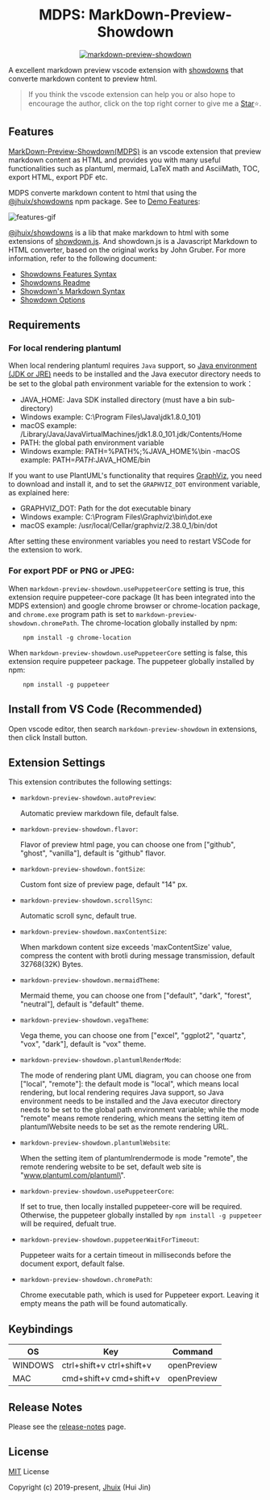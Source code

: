 
<h1 align="center">MDPS: MarkDown-Preview-Showdown</h1>

<p align="center"><a href="https://jhuix.github.io/vscode-markdown-preview-showdown" target="_blank" rel="noopener noreferrer"><img src="https://jhuix.github.io/vscode-markdown-preview-showdown/screenshot/vscode-mdps.png" alt="markdown-preview-showdown"></a></p>

A excellent markdown preview vscode extension with [showdowns](https://github.com/jhuix/showdowns) that converte markdown content to preview html.

> If you think the vscode extension can help you or also hope to encourage the author, click on the top right corner to give me a [Star](https://github.com/jhuix/vscode-markdown-preview-showdown)⭐️.

## Features

[MarkDown-Preview-Showdown(MDPS)](https://marketplace.visualstudio.com/items?itemName=jhuix.markdown-preview-showdown) is an vscode extension that preview markdown content as HTML and provides you with many useful functionalities such as plantuml, mermaid, LaTeX math and AsciiMath, TOC, export HTML, export PDF etc.

MDPS converte markdown content to html that using the [@jhuix/showdowns](https://www.npmjs.com/package/@jhuix/showdowns) npm package. See to [Demo Features](https://jhuix.github.io/vscode-markdown-preview-showdown):

![features-gif](https://jhuix.github.io/vscode-markdown-preview-showdown/screenshot/mdps.gif)

[@jhuix/showdowns](https://github.com/jhuix/showdowns) is a lib that make markdown to html with some extensions of [showdown.js](https://github.com/showdownjs/showdown). And showdown.js is a Javascript Markdown to HTML converter, based on the original works by John Gruber. For more information, refer to the following document:

- [Showdowns Features Syntax](https://github.com/jhuix/showdowns/blob/master/public/showdowns-features.md)
- [Showdowns Readme](https://github.com/jhuix/showdowns/blob/master/README.md)
- [Showdown's Markdown Syntax](https://github.com/showdownjs/showdown/wiki/Showdown's-Markdown-syntax)
- [Showdown Options](https://github.com/showdownjs/showdown/wiki/Showdown-options)

## Requirements

### For local rendering plantuml
  
When local rendering plantuml requires `Java` support, so [Java environment (JDK or JRE)](https://www.oracle.com/technetwork/java/javase/downloads/index.html) needs to be installed and the Java executor directory needs to be set to the global path environment variable for the extension to work：

- JAVA_HOME: Java SDK installed directory (must have a bin sub-directory)
- Windows example: C:\Program Files\Java\jdk1.8.0_101)
- macOS example: /Library/Java/JavaVirtualMachines/jdk1.8.0_101.jdk/Contents/Home
- PATH: the global path environment variable
- Windows example: PATH=%PATH%;%JAVA_HOME%\bin
-macOS example: PATH=$PATH:$JAVA_HOME/bin

If you want to use PlantUML's functionality that requires [GraphViz](https://www.graphviz.org/download/), you need to download and install it, and to set the `GRAPHVIZ_DOT` environment variable, as explained here:

- GRAPHVIZ_DOT: Path for the dot executable binary
- Windows example: C:\Program Files\Graphviz\bin\dot.exe
- macOS example: /usr/local/Cellar/graphviz/2.38.0_1/bin/dot

After setting these environment variables you need to restart VSCode for the extension to work.

### For export PDF or PNG or JPEG:

  When `markdown-preview-showdown.usePuppeteerCore` setting is true, this extension require puppeteer-core package (It has been integrated into the MDPS extension) and google chrome browser or chrome-location package, and `chrome.exe` program path is set to `markdown-preview-showdown.chromePath`. The chrome-location globally installed by npm:

        npm install -g chrome-location

  When `markdown-preview-showdown.usePuppeteerCore` setting is false, this extension require puppeteer package. The puppeteer globally installed by npm:

        npm install -g puppeteer


## Install from VS Code (Recommended)

Open vscode editor, then search `markdown-preview-showdown` in extensions, then click Install button.

## Extension Settings

This extension contributes the following settings:

* `markdown-preview-showdown.autoPreview`:

    Automatic preview markdown file, default false.

* `markdown-preview-showdown.flavor`:

    Flavor of preview html page, you can choose one from ["github", "ghost", "vanilla"], default is "github" flavor.

* `markdown-preview-showdown.fontSize`:

    Custom font size of preview page, default "14" px.

* `markdown-preview-showdown.scrollSync`:

    Automatic scroll sync, default true.

* `markdown-preview-showdown.maxContentSize`:

    When markdown content size exceeds 'maxContentSize' value, compress the content with brotli during message transmission, default 32768(32K) Bytes.

* `markdown-preview-showdown.mermaidTheme`:

    Mermaid theme, you can choose one from ["default", "dark", "forest", "neutral"], default is "default" theme.

* `markdown-preview-showdown.vegaTheme`:

    Vega theme, you can choose one from ["excel", "ggplot2", "quartz", "vox", "dark"], default is "vox"  theme.

* `markdown-preview-showdown.plantumlRenderMode`:

    The mode of rendering plant UML diagram, you can choose one from [\"local\", \"remote\"]: the default mode is \"local\", which means local rendering, but local rendering requires Java support, so Java environment needs to be installed and the Java executor directory needs to be set to the global path environment variable; while the mode \"remote\" means remote rendering, which means the setting item of plantumlWebsite needs to be set as the remote rendering URL.

* `markdown-preview-showdown.plantumlWebsite`:

    When the setting item of plantumlrendermode is mode \"remote\", the remote rendering website to be set, default web site is \"www.plantuml.com/plantuml\".

* `markdown-preview-showdown.usePuppeteerCore`:

    If set to true, then locally installed puppeteer-core will be required. Otherwise, the puppeteer globally installed by `npm install -g puppeteer` will be required, defualt true.

* `markdown-preview-showdown.puppeteerWaitForTimeout`:

    Puppeteer waits for a certain timeout in milliseconds before the document export, default false.

* `markdown-preview-showdown.chromePath`:

    Chrome executable path, which is used for Puppeteer export. Leaving it empty means the path will be found automatically.

## Keybindings

|OS|Key|Command|
|----|-----|----|
|WINDOWS|ctrl+shift+v ctrl+shift+v| openPreview |
|MAC|cmd+shift+v cmd+shift+v| openPreview |

## Release Notes

Please see the [release-notes](https://github.com/jhuix/vscode-markdown-preview-showdown/blob/master/docs/release-notes.md) page.

## License

[MIT](https://github.com/jhuix/vscode-markdown-preview-showdown/blob/master/LICENSE) License

Copyright (c) 2019-present, [Jhuix](mailto:jhuix0117@gmail.com) (Hui Jin)